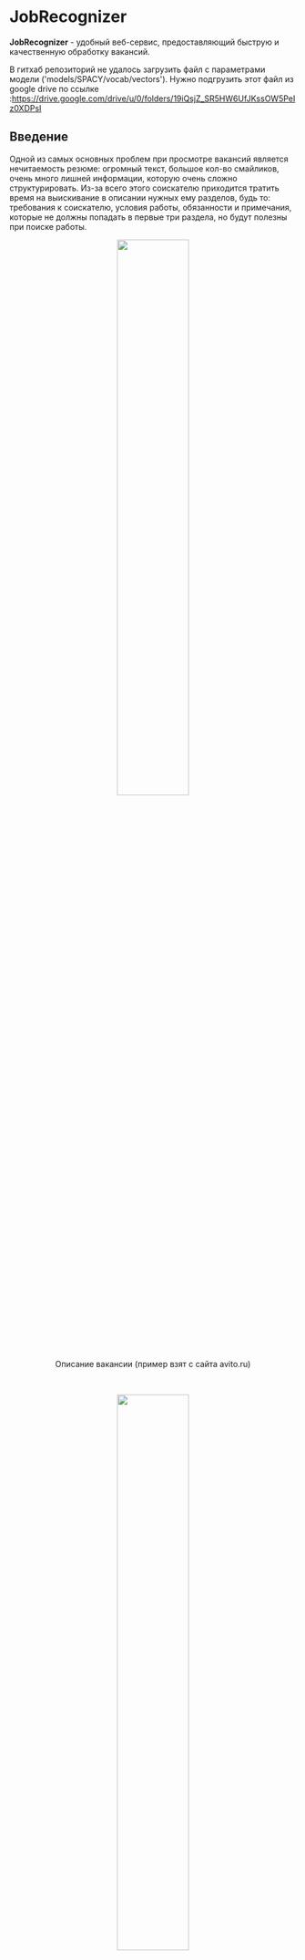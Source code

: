 # JobRecognizer

**JobRecognizer** - удобный веб-сервис, предоставляющий быструю и качественную обработку вакансий. <br>

В гитхаб репозиторий не удалось загрузить файл с параметрами модели ('models/SPACY/vocab/vectors'). Нужно подгрузить этот файл из google drive по ссылке :https://drive.google.com/drive/u/0/folders/19iQsjZ_SR5HW6UfJKssOW5PeIz0XDPsI
## Введение
Одной из самых основных проблем при просмотре вакансий является нечитаемость резюме: огромный текст, большое кол-во смайликов, очень много лишней информации, которую очень сложно структурировать. Из-за всего этого соискателю приходится тратить время на выискивание в описании нужных ему разделов, будь то: требования к соискателю, условия работы, обязанности и примечания, которые не должны попадать в первые три раздела, но будут полезны при поиске работы. 




<p align="center" width="100%">
    <img width="50%" src="https://github.com/sasniy/JobRecognizer/assets/54496303/b97a4862-de94-4cfe-b3fe-58f834a5f5d4">
    
</p>
                                      
<p align="center">
  Описание вакансии (пример взят с сайта avito.ru)
</p>
<br>
<p align="center" width="100%">
    <img width="50%" src="https://github.com/sasniy/JobRecognizer/assets/54496303/5bbe696d-7752-4b14-b9d0-de3ecec4b02b">
    
</p>


Наш сервис будет полезен всякому, кто желает сэкономить свое время, удобный и понятный интерфейс стремится помочь соискателям при поиске работы.

## Использование

Наш сервис в первую очередь ориенторован на формат excel - excel. Вы загружаете на сервер excel файл в котором должна быть столбец с описанием вакансии ('responsibilities' или 'description'), после чего можно скачать измененный датасет с новыми полями (Требования, условия, обязанности и примечания). Скачивание и предобработка данных займет какое-то время (на train датасет потребовалось около минуты).

Вы также можете попробовать формат text - table. В поле ввода текста можно ввести любой текст или нажать на кнопку "Пример", который возьмет шаблон данных. После чего в поле вывода текста появятся все найденные разделы.
<p align="center" width="120%">
    <img width="50%" src="https://github.com/sasniy/JobRecognizer/assets/54496303/dbf48522-0bc4-4ce0-9024-0be073670c0c">
</p>
<p align="center">
  Пример работы сайта
</p>

## Обучение, метрики, валидация, разметка

В качестве baseline модели была использована предобученная модель для распознования именнованных сущностей с библиотеки spacy. Полная предобработка данных, обучение и валидацию модели можно посмотреть в папке notebooks (файл model.ipynb). Сама модель находится в папке models.

В ходе исследования нашей задачи была отмечена плохая разметка данных(некоторые разделы выделялись неправильно или не до конца, половина полей вообще отсутствовала, либо перекрывалась другой, из-зз чего были проблемы с обучением). В связи с этим было решено самостоятельно вручную переразметить датасет(Оригинальный и переразмеченный датасеты находятся в папке data)

Валидация и проверка нашего решения осуществлялась с помощью нескольких метрик, таких как косинусное расстояние, macro f1 и расстояние Жаккара,полное исследование доступно в ноутбуке scores.ipynb (папка notebooks)

После обучения наша модель была протестирована на валидирующей выборке и на train датасете (новый файл находится в data/model_train.xlsx)

